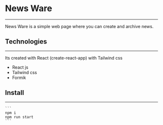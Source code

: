 # News Ware
---
News Ware is a simple web page where you can create and archive news.  

## Technologies
---
Its created with React (create-react-app) with Tailwind css 
- React js
- Tailwind css
- Formik

## Install
---
    ```
    npm i
    npm run start
    ```
